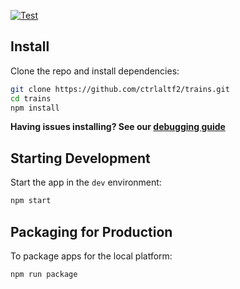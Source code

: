 [![Test](https://github.com/ctrlaltf2/trains/actions/workflows/test.yml/badge.svg?branch=develop)](https://github.com/ctrlaltf2/trains/actions/workflows/test.yml)

## Install

Clone the repo and install dependencies:

```bash
git clone https://github.com/ctrlaltf2/trains.git
cd trains
npm install
```

**Having issues installing? See our [debugging guide](https://github.com/electron-react-boilerplate/electron-react-boilerplate/issues/400)**

## Starting Development

Start the app in the `dev` environment:

```bash
npm start
```

## Packaging for Production

To package apps for the local platform:

```bash
npm run package
```
